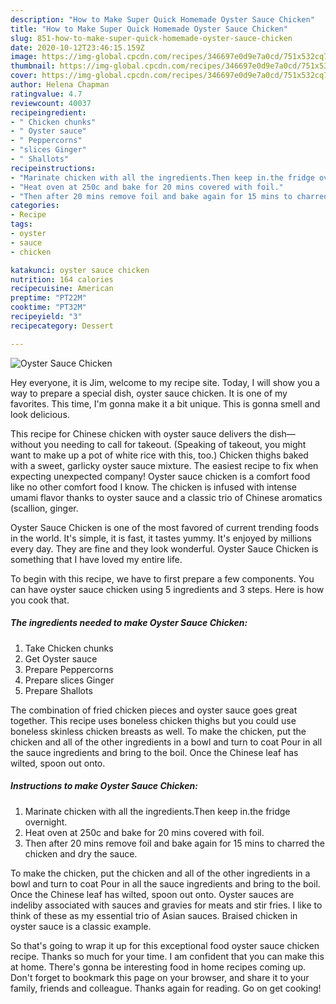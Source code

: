 ```yaml
---
description: "How to Make Super Quick Homemade Oyster Sauce Chicken"
title: "How to Make Super Quick Homemade Oyster Sauce Chicken"
slug: 851-how-to-make-super-quick-homemade-oyster-sauce-chicken
date: 2020-10-12T23:46:15.159Z
image: https://img-global.cpcdn.com/recipes/346697e0d9e7a0cd/751x532cq70/oyster-sauce-chicken-recipe-main-photo.jpg
thumbnail: https://img-global.cpcdn.com/recipes/346697e0d9e7a0cd/751x532cq70/oyster-sauce-chicken-recipe-main-photo.jpg
cover: https://img-global.cpcdn.com/recipes/346697e0d9e7a0cd/751x532cq70/oyster-sauce-chicken-recipe-main-photo.jpg
author: Helena Chapman
ratingvalue: 4.7
reviewcount: 40037
recipeingredient:
- " Chicken chunks"
- " Oyster sauce"
- " Peppercorns"
- "slices Ginger"
- " Shallots"
recipeinstructions:
- "Marinate chicken with all the ingredients.Then keep in.the fridge overnight."
- "Heat oven at 250c and bake for 20 mins covered with foil."
- "Then after 20 mins remove foil and bake again for 15 mins to charred the chicken and dry the sauce."
categories:
- Recipe
tags:
- oyster
- sauce
- chicken

katakunci: oyster sauce chicken 
nutrition: 164 calories
recipecuisine: American
preptime: "PT22M"
cooktime: "PT32M"
recipeyield: "3"
recipecategory: Dessert

---
```



![Oyster Sauce Chicken](https://img-global.cpcdn.com/recipes/346697e0d9e7a0cd/751x532cq70/oyster-sauce-chicken-recipe-main-photo.jpg)

Hey everyone, it is Jim, welcome to my recipe site. Today, I will show you a way to prepare a special dish, oyster sauce chicken. It is one of my favorites. This time, I'm gonna make it a bit unique. This is gonna smell and look delicious.

This recipe for Chinese chicken with oyster sauce delivers the dish—without you needing to call for takeout. (Speaking of takeout, you might want to make up a pot of white rice with this, too.) Chicken thighs baked with a sweet, garlicky oyster sauce mixture. The easiest recipe to fix when expecting unexpected company! Oyster sauce chicken is a comfort food like no other comfort food I know. The chicken is infused with intense umami flavor thanks to oyster sauce and a classic trio of Chinese aromatics (scallion, ginger.

Oyster Sauce Chicken is one of the most favored of current trending foods in the world. It's simple, it is fast, it tastes yummy. It's enjoyed by millions every day. They are fine and they look wonderful. Oyster Sauce Chicken is something that I have loved my entire life.


To begin with this recipe, we have to first prepare a few components. You can have oyster sauce chicken using 5 ingredients and 3 steps. Here is how you cook that.

<!--inarticleads1-->

##### The ingredients needed to make Oyster Sauce Chicken:

1. Take  Chicken chunks
1. Get  Oyster sauce
1. Prepare  Peppercorns
1. Prepare slices Ginger
1. Prepare  Shallots


The combination of fried chicken pieces and oyster sauce goes great together. This recipe uses boneless chicken thighs but you could use boneless skinless chicken breasts as well. To make the chicken, put the chicken and all of the other ingredients in a bowl and turn to coat Pour in all the sauce ingredients and bring to the boil. Once the Chinese leaf has wilted, spoon out onto. 

<!--inarticleads2-->

##### Instructions to make Oyster Sauce Chicken:

1. Marinate chicken with all the ingredients.Then keep in.the fridge overnight.
1. Heat oven at 250c and bake for 20 mins covered with foil.
1. Then after 20 mins remove foil and bake again for 15 mins to charred the chicken and dry the sauce.


To make the chicken, put the chicken and all of the other ingredients in a bowl and turn to coat Pour in all the sauce ingredients and bring to the boil. Once the Chinese leaf has wilted, spoon out onto. Oyster sauces are indeliby associated with sauces and gravies for meats and stir fries. I like to think of these as my essential trio of Asian sauces. Braised chicken in oyster sauce is a classic example. 

So that's going to wrap it up for this exceptional food oyster sauce chicken recipe. Thanks so much for your time. I am confident that you can make this at home. There's gonna be interesting food in home recipes coming up. Don't forget to bookmark this page on your browser, and share it to your family, friends and colleague. Thanks again for reading. Go on get cooking!
